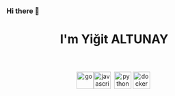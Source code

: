 ### Hi there 👋

<h1 align="center">I'm Yiğit ALTUNAY</h1>
<h3 align="center">&nbsp;</h3>
<p align="center"><img src="https://svgshare.com/i/SPi.svg" alt="go" width="40" height="40" /><img src="https://svgshare.com/i/SQ9.svg" alt="javascript" width="40" height="40" /> &nbsp;<img src="https://svgshare.com/i/SQm.svg" alt="python" width="40" height="40" /> <img src="https://svgshare.com/i/SPL.svg" alt="docker" width="40" height="40" />&nbsp;</p>
<p align="center">&nbsp;</p>
<p align="center">&nbsp;</p>

<!--
**yigitaltunay/yigitaltunay** is a ✨ _special_ ✨ repository because its `README.md` (this file) appears on your GitHub profile.
- 🔭 I’m currently working on ...
- 🌱 I’m currently learning ...
- 👯 I’m looking to collaborate on ...
- 🤔 I’m looking for help with ...
- 💬 Ask me about ...
- 📫 How to reach me: ...
- 😄 Pronouns: ...
- ⚡ Fun fact: ...
Here are some ideas to get you started:

-->
